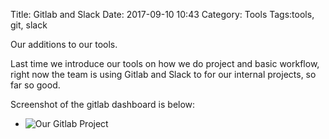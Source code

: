 Title: Gitlab and Slack 
Date: 2017-09-10 10:43
Category: Tools
Tags:tools, git, slack

Our additions to our tools.

Last time we introduce our tools on how we do project and basic workflow, right now the team is using Gitlab and Slack to 
for our internal projects, so far so good. 

Screenshot of the gitlab dashboard is below: 
 
* ![Our Gitlab Project](/images/gitlab/gitlab_s8.png)  
